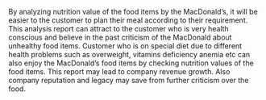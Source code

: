 By analyzing nutrition value of the food items by the MacDonald’s, it will be easier to the customer to plan their meal according to their requirement. This analysis report can attract to the customer who is very health conscious and believe in the past criticism of the MacDonald about unhealthy food items. Customer who is on special diet due to different health problems such as overweight, vitamins deficiency anemia etc can also enjoy the MacDonald’s food items by checking nutrition values of the food items. This report may lead to company revenue growth. Also company reputation and legacy may save from further criticism over the food.  

